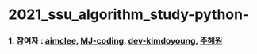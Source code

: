 # 2021_ssu_algorithm_study-python-


### 1. 참여자 : [aimclee](https://github.com/aimclee, "aimclee's githublink"), [MJ-coding](https://github.com/MJ-coding, "MJ's githublink"), [dev-kimdoyoung](https://github.com/dev-kimdoyoung, "doyoung's githublink"), [주혜원](https://github.com/HyewonJu, "Heywon's githublink")

